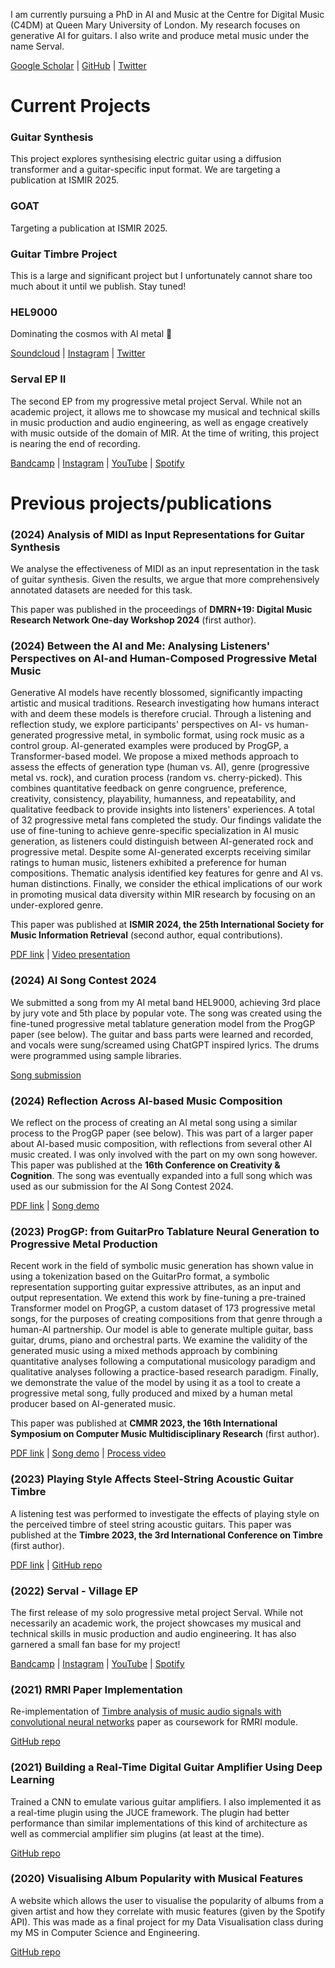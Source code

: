 I am currently pursuing a PhD in AI and Music at the Centre for Digital Music (C4DM) at Queen Mary University of London. My research focuses on generative AI for guitars. I also write and produce metal music under the name Serval.

[Google Scholar](https://scholar.google.com/citations?user=_sE33TkAAAAJ&hl=en&oi=sra) | 
[GitHub](https://github.com/JackJamesLoth) |
[Twitter](https://x.com/jackjamesloth)
# Current Projects
### Guitar Synthesis
This project explores synthesising electric guitar using a diffusion transformer and a guitar-specific input format. We are targeting a publication at ISMIR 2025.
### GOAT
Targeting a publication at ISMIR 2025.
### Guitar Timbre Project
This is a large and significant project but I unfortunately cannot share too much about it until we publish. Stay tuned!
### HEL9000
Dominating the cosmos with AI metal 🤘

[Soundcloud](https://soundcloud.com/hel9000) |
[Instagram](https://www.instagram.com/hel9000ismetal/) |
[Twitter](https://x.com/HEL9000ismetal)
### Serval EP II
The second EP from my progressive metal project Serval. While not an academic project, it allows me to showcase my musical and technical skills in music production and audio engineering, as well as engage creatively with music outside of the domain of MIR. At the time of writing, this project is nearing the end of recording.

[Bandcamp](https://servalprog.bandcamp.com/album/village) |
[Instagram](https://www.instagram.com/servalprog/) |
[YouTube](https://www.youtube.com/@servalprog) |
[Spotify](https://open.spotify.com/artist/72mMU9TdSG6L9xXCfy7Q69?si=DWqenwd6T6earCEZvBFRmg)
# Previous projects/publications
### (2024) Analysis of MIDI as Input Representations for Guitar Synthesis
We analyse the effectiveness of MIDI as an input representation in the task of guitar synthesis. Given the results, we argue that more comprehensively annotated datasets are needed for this task.

This paper was published in the proceedings of **DMRN+19: Digital Music Research Network One-day Workshop 2024** (first author).

### (2024) Between the AI and Me: Analysing Listeners' Perspectives on AI-and Human-Composed Progressive Metal Music
Generative AI models have recently blossomed, significantly impacting artistic and musical traditions. Research investigating how humans interact with and deem these models is therefore crucial. Through a listening and reflection study, we explore participants' perspectives on AI- vs human-generated progressive metal, in symbolic format, using rock music as a control group. AI-generated examples were produced by ProgGP, a Transformer-based model. We propose a mixed methods approach to assess the effects of generation type (human vs. AI), genre (progressive metal vs. rock), and curation process (random vs. cherry-picked). This combines quantitative feedback on genre congruence, preference, creativity, consistency, playability, humanness, and repeatability, and qualitative feedback to provide insights into listeners' experiences. A total of 32 progressive metal fans completed the study. Our findings validate the use of fine-tuning to achieve genre-specific specialization in AI music generation, as listeners could distinguish between AI-generated rock and progressive metal. Despite some AI-generated excerpts receiving similar ratings to human music, listeners exhibited a preference for human compositions. Thematic analysis identified key features for genre and AI vs. human distinctions. Finally, we consider the ethical implications of our work in promoting musical data diversity within MIR research by focusing on an under-explored genre.

This paper was published at **ISMIR 2024, the 25th International Society for Music Information Retrieval** (second author, equal contributions).

[PDF link](https://arxiv.org/pdf/2307.05328) |
[Video presentation](https://www.youtube.com/watch?v=cAMfKEkxcB4)
### (2024) AI Song Contest 2024
We submitted a song from my AI metal band HEL9000, achieving 3rd place by jury vote and 5th place by popular vote. The song was created using the fine-tuned progressive metal tablature generation model from the ProgGP paper (see below). The guitar and bass parts were learned and recorded, and vocals were sung/screamed using ChatGPT inspired lyrics. The drums were programmed using sample libraries.

[Song submission](https://soundcloud.com/hel9000/binary-b1o0d)
### (2024) Reflection Across AI-based Music Composition
We reflect on the process of creating an AI metal song using a similar process to the ProgGP paper (see below). This was part of a larger paper about AI-based music composition, with reflections from several other AI music created. I was only involved with the part on my own song however. This paper was published at the **16th Conference on Creativity & Cognition**. The song was eventually expanded into a full song which was used as our submission for the AI Song Contest 2024.

[PDF link](https://qmro.qmul.ac.uk/xmlui/bitstream/handle/123456789/97327/Ford%20Reflection%20Across%20AI-based%202024%20Accepted.pdf?sequence=2) |
[Song demo](https://soundcloud.com/hel9000/binary-b1o0d)
### (2023) ProgGP: from GuitarPro Tablature Neural Generation to Progressive Metal Production
Recent work in the field of symbolic music generation has shown value in using a tokenization based on the GuitarPro format, a symbolic representation supporting guitar expressive attributes, as an input and output representation. We extend this work by fine-tuning a pre-trained Transformer model on ProgGP, a custom dataset of 173 progressive metal songs, for the purposes of creating compositions from that genre through a human-AI partnership. Our model is able to generate multiple guitar, bass guitar, drums, piano and orchestral parts. We examine the validity of the generated music using a mixed methods approach by combining quantitative analyses following a computational musicology paradigm and qualitative analyses following a practice-based research paradigm. Finally, we demonstrate the value of the model by using it as a tool to create a progressive metal song, fully produced and mixed by a human metal producer based on AI-generated music.

This paper was published at **CMMR 2023, the 16th International Symposium on Computer Music Multidisciplinary Research** (first author).

[PDF link](https://arxiv.org/pdf/2307.05328) |
[Song demo](https://youtu.be/CJ4ePhs9rs4?si=4_THx3nvhkOUoe6s) |
[Process video](https://youtu.be/E5Lykp-dFLw?si=uwV9OoiEV4OvzrRJ)
### (2023) Playing Style Affects Steel-String Acoustic Guitar Timbre
A listening test was performed to investigate the effects of playing style on the perceived timbre of steel string acoustic guitars. This paper was published at the **Timbre 2023, the 3rd International Conference on Timbre** (first author).

[PDF link](https://qmro.qmul.ac.uk/xmlui/bitstream/handle/123456789/89318/Loth%20Playing%20Style%20Affects%202023%20Accepted.pdf?sequence=2) |
[GitHub repo](https://github.com/JackJamesLoth/TimbreListeningTest)
### (2022) Serval - Village EP
The first release of my solo progressive metal project Serval. While not necessarily an academic work, the project showcases my musical and technical skills in music production and audio engineering. It has also garnered a small fan base for my project!

[Bandcamp](https://servalprog.bandcamp.com/album/village) |
[Instagram](https://www.instagram.com/servalprog/) |
[YouTube](https://youtu.be/86Yiyxo9KRg?si=rwz5UalYVgoiwXws) |
[Spotify](https://open.spotify.com/album/12TamykVy2S9Ugw7yfy5HE?si=JlO49jzgTTGRFrioqOr07g)

### (2021) RMRI Paper Implementation
Re-implementation of [Timbre analysis of music audio signals with convolutional neural networks](https://ieeexplore.ieee.org/document/8081710) paper as coursework for RMRI module.

[GitHub repo](https://github.com/JackJamesLoth/RMRI_Coursework3)
### (2021) Building a Real-Time Digital Guitar Amplifier Using Deep Learning
Trained a CNN to emulate various guitar amplifiers. I also implemented it as a real-time plugin using the JUCE framework. The plugin had better performance than similar implementations of this kind of architecture as well as commercial amplifier sim plugins (at least at the time). 

[GitHub repo](https://github.com/JackJamesLoth/AmpProject/tree/main)
### (2020) Visualising Album Popularity with Musical Features
A website which allows the user to visualise the popularity of albums from a given artist and how they correlate with music features (given by the Spotify API). This was made as a final project for my Data Visualisation class during my MS in Computer Science and Engineering.

[GitHub repo](https://github.com/JackJamesLoth/CSE5544_FinalProject)

